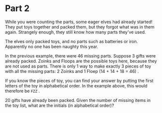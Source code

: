 # Part 2

While you were counting the parts, some eager elves had already started! They put toys together and packed them, but they forgot what was in them again. Strangely enough, they still know how many parts they've used.

The elves only packed toys, and no parts such as batteries or iron. Apparently no one has been naughty this year.

In the previous example, there were 46 missing parts. Suppose 3 gifts were already packed. Zoinks and Floops are the possible toys here, because they are not used as parts. There is only 1 way to make exactly 3 pieces of toy with all the missing parts: 2 Zoinks and 1 Floep (14 + 14 + 18 = 46) .

If you know the pieces of toy, you can find your answer by putting the first letters of the toy in alphabetical order. In the example above, this would therefore be `FZZ` .

20 gifts have already been packed. Given the number of missing items in the toy list, what are the initials (in alphabetical order)?
